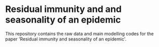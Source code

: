 # Residual immunity and and seasonality of an epidemic
This repository contains the raw data and main modelling codes for the paper 'Residual immunity and seasonality of an epidemic'.

